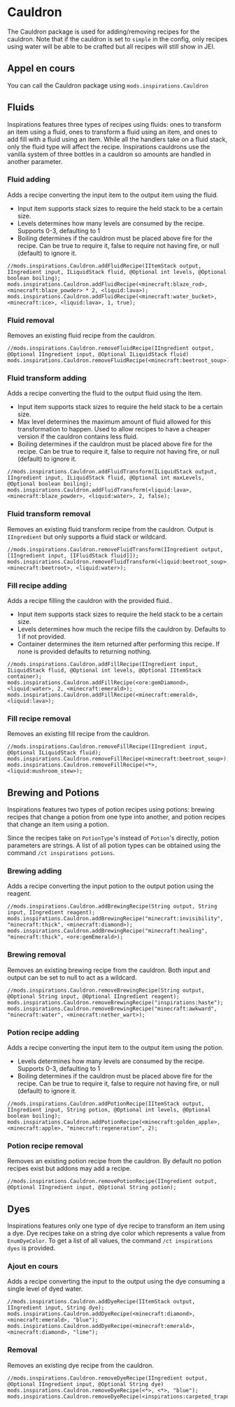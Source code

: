 # Cauldron

The Cauldron package is used for adding/removing recipes for the cauldron. Note that if the cauldron is set to `simple` in the config, only recipes using water will be able to be crafted but all recipes will still show in JEI.

## Appel en cours

You can call the Cauldron package using `mods.inspirations.Cauldron`

## Fluids

Inspirations features three types of recipes using fluids: ones to transform an item using a fluid, ones to transform a fluid using an item, and ones to add fill with a fluid using an item. While all the handlers take on a fluid stack, only the fluid type will affect the recipe. Inspirations cauldrons use the vanilla system of three bottles in a cauldron so amounts are handled in another parameter.

### Fluid adding

Adds a recipe converting the input item to the output item using the fluid.

* Input item supports stack sizes to require the held stack to be a certain size.
* Levels determines how many levels are consumed by the recipe. Supports 0-3, defaulting to 1
* Boiling determines if the cauldron must be placed above fire for the recipe. Can be true to require it, false to require not having fire, or null (default) to ignore it.

```zenscript
//mods.inspirations.Cauldron.addFluidRecipe(IItemStack output, IIngredient input, ILiquidStack fluid, @Optional int levels, @Optional boolean boiling);
mods.inspirations.Cauldron.addFluidRecipe(<minecraft:blaze_rod>, <minecraft:blaze_powder> * 2, <liquid:lava>);
mods.inspirations.Cauldron.addFluidRecipe(<minecraft:water_bucket>, <minecraft:ice>, <liquid:lava>, 1, true);
```

### Fluid removal

Removes an existing fluid recipe from the cauldron.

```zenscript
//mods.inspirations.Cauldron.removeFluidRecipe(IIngredient output, @Optional IIngredient input, @Optional ILiquidStack fluid)
mods.inspirations.Cauldron.removeFluidRecipe(<minecraft:beetroot_soup>);
```

### Fluid transform adding

Adds a recipe converting the fluid to the output fluid using the item.

* Input item supports stack sizes to require the held stack to be a certain size.
* Max level determines the maximum amount of fluid allowed for this transformation to happen. Used to allow recipes to have a cheaper version if the cauldron contains less fluid.
* Boiling determines if the cauldron must be placed above fire for the recipe. Can be true to require it, false to require not having fire, or null (default) to ignore it.

```zenscript
//mods.inspirations.Cauldron.addFluidTransform(ILiquidStack output, IIngredient input, ILiquidStack fluid, @Optional int maxLevels, @Optional boolean boiling);
mods.inspirations.Cauldron.addFluidTransform(<liquid:lava>, <minecraft:blaze_powder>, <liquid:water>, 2, false);
```

### Fluid transform removal

Removes an existing fluid transform recipe from the cauldron. Output is `IIngredient` but only supports a fluid stack or wildcard.

```zenscript
//mods.inspirations.Cauldron.removeFluidTransform(IIngredient output, [IIngredient input, [IFluidStack fluid]]);
mods.inspirations.Cauldron.removeFluidTransform(<liquid:beetroot_soup>, <minecraft:beetroot>, <liquid:water>);
```

### Fill recipe adding

Adds a recipe filling the cauldron with the provided fluid..

* Input item supports stack sizes to require the held stack to be a certain size.
* Levels determines how much the recipe fills the cauldron by. Defaults to 1 if not provided.
* Container determines the item returned after performing this recipe. If none is provided defaults to returning nothing.

```zenscript
//mods.inspirations.Cauldron.addFillRecipe(IIngredient input, ILiquidStack fluid, @Optional int levels, @Optional IItemStack container);
mods.inspirations.Cauldron.addFillRecipe(<ore:gemDiamond>, <liquid:water>, 2, <minecraft:emerald>);
mods.inspirations.Cauldron.addFillRecipe(<minecraft:emerald>, <liquid:lava>);
```

### Fill recipe removal

Removes an existing fill recipe from the cauldron.

```zenscript
//mods.inspirations.Cauldron.removeFillRecipe(IIngredient input, @Optional ILiquidStack fluid);
mods.inspirations.Cauldron.removeFillRecipe(<minecraft:beetroot_soup>);
mods.inspirations.Cauldron.removeFillRecipe(<*>, <liquid:mushroom_stew>);
```

## Brewing and Potions

Inspirations features two types of potion recipes using potions: brewing recipes that change a potion from one type into another, and potion recipes that change an item using a potion.

Since the recipes take on `PotionType`'s instead of `Potion`'s directly, potion parameters are strings. A list of all potion types can be obtained using the command `/ct inspirations potions`.

### Brewing adding

Adds a recipe converting the input potion to the output potion using the reagent.

```zenscript
//mods.inspirations.Cauldron.addBrewingRecipe(String output, String input, IIngredient reagent);
mods.inspirations.Cauldron.addBrewingRecipe("minecraft:invisibility", "minecraft:thick", <minecraft:diamond>);
mods.inspirations.Cauldron.addBrewingRecipe("minecraft:healing", "minecraft:thick", <ore:gemEmerald>);
```

### Brewing removal

Removes an existing brewing recipe from the cauldron. Both input and output can be set to null to act as a wildcard.

```zenscript
//mods.inspirations.Cauldron.removeBrewingRecipe(String output, @Optional String input, @Optional IIngredient reagent);
mods.inspirations.Cauldron.removeBrewingRecipe("inspirations:haste");
mods.inspirations.Cauldron.removeBrewingRecipe("minecraft:awkward", "minecraft:water", <minecraft:nether_wart>);
```

### Potion recipe adding

Adds a recipe converting the input item to the output item using the potion.

* Levels determines how many levels are consumed by the recipe. Supports 0-3, defaulting to 1
* Boiling determines if the cauldron must be placed above fire for the recipe. Can be true to require it, false to require not having fire, or null (default) to ignore it.

```zenscript
//mods.inspirations.Cauldron.addPotionRecipe(IItemStack output, IIngredient input, String potion, @Optional int levels, @Optional boolean boiling);
mods.inspirations.Cauldron.addPotionRecipe(<minecraft:golden_apple>, <minecraft:apple>, "minecraft:regeneration", 2); 
```

### Potion recipe removal

Removes an existing potion recipe from the cauldron. By default no potion recipes exist but addons may add a recipe.

```zenscript
//mods.inspirations.Cauldron.removePotionRecipe(IIngredient output, @Optional IIngredient input, @Optional String potion);
```

## Dyes

Inspirations features only one type of dye recipe to transform an item using a dye. Dye recipes take on a string dye color which represents a value from `EnumDyeColor`. To get a list of all values, the command `/ct inspirations dyes` is provided.

### Ajout en cours

Adds a recipe converting the input to the output using the dye consuming a single level of dyed water.

```zenscript
//mods.inspirations.Cauldron.addDyeRecipe(IItemStack output, IIngredient input, String dye);
mods.inspirations.Cauldron.addDyeRecipe(<minecraft:diamond>, <minecraft:emerald>, "blue");
mods.inspirations.Cauldron.addDyeRecipe(<minecraft:emerald>, <minecraft:diamond>, "lime");
```

### Removal

Removes an existing dye recipe from the cauldron.

```zenscript
//mods.inspirations.Cauldron.removeDyeRecipe(IIngredient output, @Optional IIngredient input, @Optional String dye)
mods.inspirations.Cauldron.removeDyeRecipe(<*>, <*>, "blue");
mods.inspirations.Cauldron.removeDyeRecipe(<inspirations:carpeted_trapdoor_white>);
```